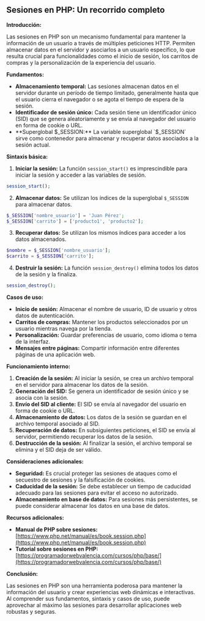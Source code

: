 ## Sesiones en PHP: Un recorrido completo

**Introducción:**

Las sesiones en PHP son un mecanismo fundamental para mantener la información de un usuario a través de múltiples peticiones HTTP. Permiten almacenar datos en el servidor y asociarlos a un usuario específico, lo que resulta crucial para funcionalidades como el inicio de sesión, los carritos de compras y la personalización de la experiencia del usuario.

**Fundamentos:**

- **Almacenamiento temporal:** Las sesiones almacenan datos en el servidor durante un período de tiempo limitado, generalmente hasta que el usuario cierra el navegador o se agota el tiempo de espera de la sesión.
- **Identificador de sesión único:** Cada sesión tiene un identificador único (SID) que se genera aleatoriamente y se envía al navegador del usuario en forma de cookie o URL.
- **Superglobal $_SESSION:** La variable superglobal `$_SESSION` sirve como contenedor para almacenar y recuperar datos asociados a la sesión actual.

**Sintaxis básica:**

1. **Iniciar la sesión:** La función `session_start()` es imprescindible para iniciar la sesión y acceder a las variables de sesión.

```php
session_start();
```

2. **Almacenar datos:** Se utilizan los índices de la superglobal `$_SESSION` para almacenar datos.

```php
$_SESSION['nombre_usuario'] = 'Juan Pérez';
$_SESSION['carrito'] = ['producto1', 'producto2'];
```

3. **Recuperar datos:** Se utilizan los mismos índices para acceder a los datos almacenados.

```php
$nombre = $_SESSION['nombre_usuario'];
$carrito = $_SESSION['carrito'];
```

4. **Destruir la sesión:** La función `session_destroy()` elimina todos los datos de la sesión y la finaliza.

```php
session_destroy();
```

**Casos de uso:**

- **Inicio de sesión:** Almacenar el nombre de usuario, ID de usuario y otros datos de autenticación.
- **Carritos de compras:** Mantener los productos seleccionados por un usuario mientras navega por la tienda.
- **Personalización:** Guardar preferencias de usuario, como idioma o tema de la interfaz.
- **Mensajes entre páginas:** Compartir información entre diferentes páginas de una aplicación web.

**Funcionamiento interno:**

1. **Creación de la sesión:** Al iniciar la sesión, se crea un archivo temporal en el servidor para almacenar los datos de la sesión.
2. **Generación del SID:** Se genera un identificador de sesión único y se asocia con la sesión.
3. **Envío del SID al cliente:** El SID se envía al navegador del usuario en forma de cookie o URL.
4. **Almacenamiento de datos:** Los datos de la sesión se guardan en el archivo temporal asociado al SID.
5. **Recuperación de datos:** En subsiguientes peticiones, el SID se envía al servidor, permitiendo recuperar los datos de la sesión.
6. **Destrucción de la sesión:** Al finalizar la sesión, el archivo temporal se elimina y el SID deja de ser válido.

**Consideraciones adicionales:**

- **Seguridad:** Es crucial proteger las sesiones de ataques como el secuestro de sesiones y la falsificación de cookies.
- **Caducidad de la sesión:** Se debe establecer un tiempo de caducidad adecuado para las sesiones para evitar el acceso no autorizado.
- **Almacenamiento en base de datos:** Para sesiones más persistentes, se puede considerar almacenar los datos en una base de datos.

**Recursos adicionales:**

- **Manual de PHP sobre sesiones:** [https://www.php.net/manual/es/book.session.php](https://www.php.net/manual/es/book.session.php)
- **Tutorial sobre sesiones en PHP:** [https://programadorwebvalencia.com/cursos/php/base/](https://programadorwebvalencia.com/cursos/php/base/)

**Conclusión:**

Las sesiones en PHP son una herramienta poderosa para mantener la información del usuario y crear experiencias web dinámicas e interactivas. Al comprender sus fundamentos, sintaxis y casos de uso, puede aprovechar al máximo las sesiones para desarrollar aplicaciones web robustas y seguras.